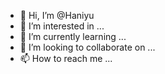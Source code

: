 - 👋 Hi, I’m @Haniyu
- 👀 I’m interested in ...
- 🌱 I’m currently learning ...
- 💞️ I’m looking to collaborate on ...
- 📫 How to reach me ...

<!---
Haniyu/Haniyu is a ✨ special ✨ repository because its `README.md` (this file) appears on your GitHub profile.
You can click the Preview link to take a look at your changes.
--->

